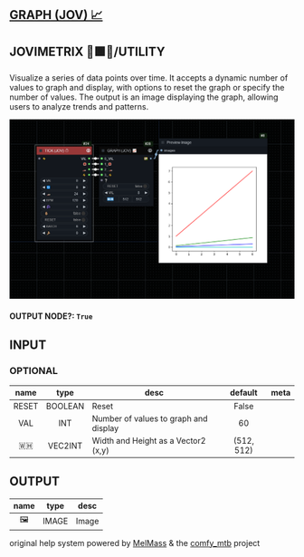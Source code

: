 ## [GRAPH (JOV) 📈](https://github.com/Amorano/Jovimetrix-examples/blob/master/node/GRAPH/GRAPH.md)

## JOVIMETRIX 🔺🟩🔵/UTILITY


Visualize a series of data points over time. It accepts a dynamic number of values to graph and display, with options to reset the graph or specify the number of values. The output is an image displaying the graph, allowing users to analyze trends and patterns.


![GRAPH](https://raw.githubusercontent.com/Amorano/Jovimetrix-examples/master/node/GRAPH/GRAPH.png)

#### OUTPUT NODE?: `True`

## INPUT

### OPTIONAL

name | type | desc | default | meta
:---:|:---:|---|:---:|---
RESET  |  BOOLEAN  | Reset | False | 
VAL  |  INT  | Number of values to graph and display | 60 | 
🇼🇭  |  VEC2INT  | Width and Height as a Vector2 (x,y) | (512, 512) | 

## OUTPUT

name | type | desc
:---:|:---:|---
🖼️  |  IMAGE  | Image 

original help system powered by [MelMass](https://github.com/melMass) & the [comfy_mtb](https://github.com/melMass/comfy_mtb) project